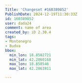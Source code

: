 ```yaml
---
Title: 'Changeset #160389852'
PublishDate: 2024-12-19T11:30:33Z
id: 160389852
user: dada24
comment: name of area
created_by: iD 2.30.4
tags:
- Montenegro
- Budva
bbox:
  min_lon: 18.8502721
  min_lat: 42.2860168
  max_lon: 18.850546
  max_lat: 42.2863911

---
```

